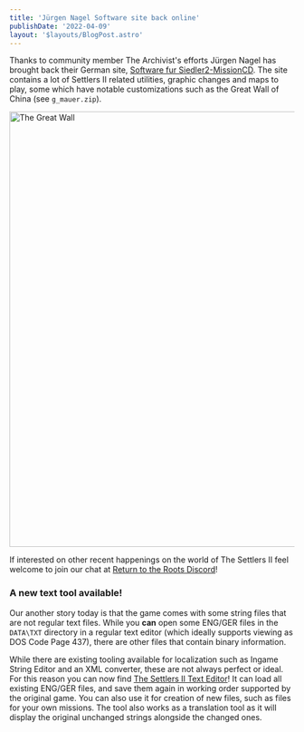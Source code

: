 ```yaml
---
title: 'Jürgen Nagel Software site back online'
publishDate: '2022-04-09'
layout: '$layouts/BlogPost.astro'
---
```


Thanks to community member The Archivist's efforts Jürgen Nagel has brought back their German site, [Software fur Siedler2-MissionCD](http://www.jnsoftware.de/Siedler2/home.htm). The site contains a lot of Settlers II related utilities, graphic changes and maps to play, some which have notable customizations such as the Great Wall of China (see `g_mauer.zip`).

<img alt="The Great Wall" src="/assets/2022-04-09_The_Great_Wall.png" width="1024" height="768" />

If interested on other recent happenings on the world of The Settlers II feel welcome to join our chat at [Return to the Roots Discord](https://discord.gg/kyTQsSx)!


### A new text tool available!

Our another story today is that the game comes with some string files that are not regular text files. While you **can** open some ENG/GER files in the `DATA\TXT` directory in a regular text editor (which ideally supports viewing as DOS Code Page 437), there are other files that contain binary information.

While there are existing tooling available for localization such as Ingame String Editor and an XML converter, these are not always perfect or ideal. For this reason you can now find <a href="https://codesandbox-astro-solidjs-playground-dwgql6gwv-merri.vercel.app/settlers2Text">The Settlers II Text Editor</a>! It can load all existing ENG/GER files, and save them again in working order supported by the original game. You can also use it for creation of new files, such as files for your own missions. The tool also works as a translation tool as it will display the original unchanged strings alongside the changed ones.
